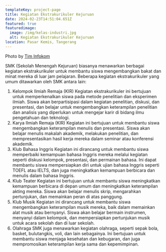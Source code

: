 ```yaml
---
templateKey: project-page
title: Kegiatan Ekstrakurikuler Kejuruan
date: 2024-02-23T14:51:04.651Z
featured: true
featuredimage:
  image: /img/kelas-industri.jpg
  alt: Kegiatan Ekstrakurikuler Kejuruan
location: Pasar Kemis, Tangerang
---
```

Photo by [Tim Infokom](https://www.facebook.com/photo/?fbid=136918871026518&set=pcb.136919954359743)



SMK (Sekolah Menengah Kejuruan) biasanya menawarkan berbagai kegiatan ekstrakurikuler untuk membantu siswa mengembangkan bakat dan minat mereka di luar jam pelajaran. Beberapa kegiatan ekstrakurikuler yang umum ditawarkan oleh SMK antara lain:

1. Kelompok Ilmiah Remaja (KIR) Kegiatan ekstrakurikuler ini bertujuan untuk memperkenalkan siswa pada metode penelitian dan eksperimen ilmiah. Siswa akan berpartisipasi dalam kegiatan penelitian, diskusi, dan presentasi, dan belajar untuk mengembangkan keterampilan penelitian dan analisis yang diperlukan untuk mengejar karir di bidang ilmu pengetahuan dan teknologi.
2. Karya Ilmiah Remaja (KIR) Kegiatan ini bertujuan untuk membantu siswa mengembangkan keterampilan menulis dan presentasi. Siswa akan belajar menulis makalah akademik, melakukan penelitian, dan mempresentasikan hasil kerja mereka dalam seminar atau konferensi akademik.
3. Klub Bahasa Inggris Kegiatan ini dirancang untuk membantu siswa memperbaiki kemampuan bahasa Inggris mereka melalui kegiatan seperti diskusi kelompok, presentasi, dan permainan bahasa. Ini dapat membantu siswa mempersiapkan diri untuk ujian bahasa Inggris seperti TOEFL atau IELTS, dan juga meningkatkan kemampuan berbicara dan menulis dalam bahasa Inggris.
4. Klub Teater Kegiatan ini bertujuan untuk membantu siswa meningkatkan kemampuan berbicara di depan umum dan meningkatkan keterampilan akting mereka. Siswa akan belajar menulis skrip, mengarahkan pertunjukan, dan memainkan peran di atas panggung.
5. Klub Musik Kegiatan ini dirancang untuk membantu siswa mengembangkan keterampilan musik mereka, baik dalam memainkan alat musik atau bernyanyi. Siswa akan belajar bermain instrumen, menyanyi dalam kelompok, dan mempersiapkan pertunjukan musik untuk acara sekolah dan di luar sekolah.
6. Olahraga SMK juga menawarkan kegiatan olahraga, seperti sepak bola, basket, bulutangkis, voli, dan lain sebagainya. Ini bertujuan untuk membantu siswa menjaga kesehatan dan kebugaran, dan juga mempromosikan keterampilan kerja sama dan kepemimpinan.